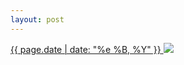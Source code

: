```yaml
---
layout: post
---
```


<p>
  <a href="/36">
    <time>{{ page.date | date: "%e %B, %Y" }}</time>
  </a>
  <a href="/36"><img src="{{ site.assets_url }}/36.jpg"/></a>
</p>
